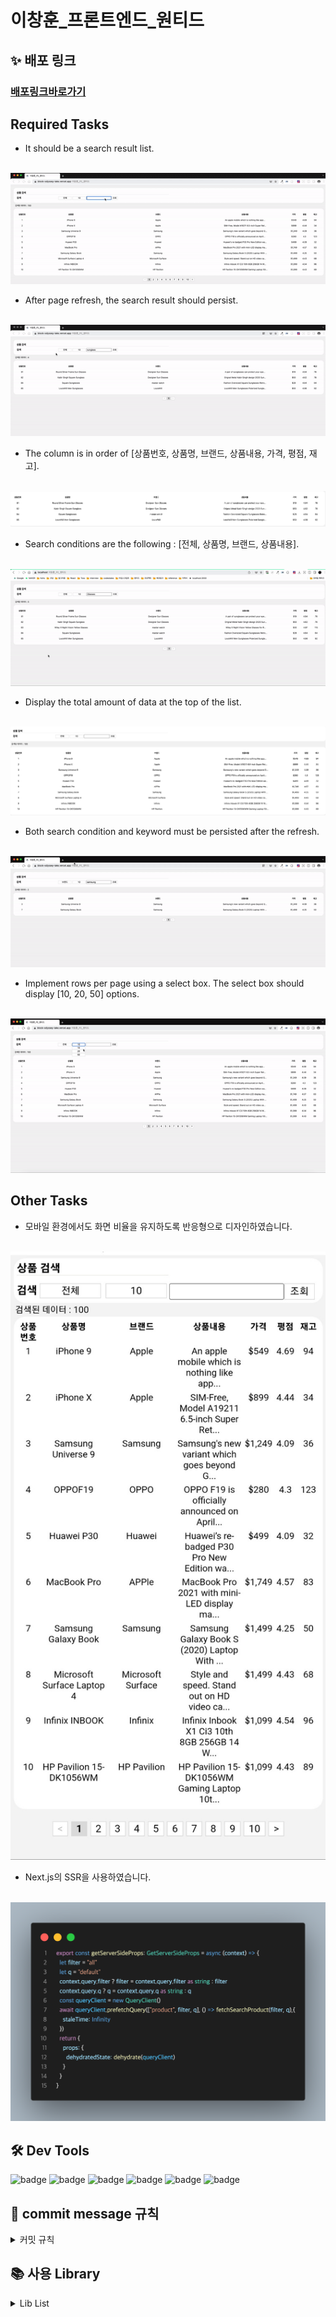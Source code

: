 # 이창훈_프론트엔드_원티드
## **✨ 배포 링크**
### [배포링크바로가기](https://block-odyssey-lake.vercel.app/)

## Required Tasks
- It should be a search result list.
<p align="center">
  <br>
  <img src="./images/gif/search.gif">
  <br>
</p>

- After page refresh, the search result should persist.
<p align="center">
  <br>
  <img src="./images/gif/refresh.gif">
  <br>
</p>

- The column is in order of [상품번호, 상품명, 브랜드, 상품내용, 가격, 평점, 재고].
<p align="center">
  <br>
  <img src="./images/png/column.png">
  <br>
</p>

- Search conditions are the following : [전체, 상품명, 브랜드, 상품내용].
<p align="center">
  <br>
  <img src="./images/gif/searchCondition.gif">
  <br>
</p>

- Display the total amount of data at the top of the list.
<p align="center">
  <br>
  <img src="./images/png/total.png">
  <br>
</p>



- Both search condition and keyword must be persisted after the refresh. 
<p align="center">
  <br>
  <img src="./images/gif/conditionPersist.gif">
  <br>
</p>


- Implement rows per page using a select box. The select box should display [10, 20, 50] options. 
<p align="center">
  <br>
  <img src="./images/gif/selectBox.gif">
  <br>
</p>

## Other Tasks
-  모바일 환경에서도 화면 비율을 유지하도록  반응형으로 디자인하였습니다. 
<p align="center">
  <br>
  <img src="./images/png/responsiveMobile.png">
  <br>
</p>

- Next.js의 SSR을 사용하였습니다. 
<p align="center">
  <br>
  <img src="./images/png/ssr.png">
  <br>
</p>


## **🛠 Dev Tools**

![badge](https://img.shields.io/badge/React-61dafb?logo=React&logoColor=white&style=flat-square)
![badge](https://img.shields.io/badge/Next.js-000000?style=flat-square&logo=Next.js&logoColor=white) 
![badge](https://img.shields.io/badge/Typescript-3178C6?style=flat-square&logo=Typescript&logoColor=white) 
![badge](https://img.shields.io/badge/React%20Query-df5054?style=flat-square&logo=React-Query&logoColor=white)
![badge](https://img.shields.io/badge/Redux%20Toolkit-764ABC?style=flat-square&logo=Redux&logoColor=white)
![badge](https://img.shields.io/badge/Sass-CC6699?style=flat-square&logo=Sass&logoColor=white)



##  **🌱 commit message 규칙**

<details>
<summary>커밋 규칙</summary>
<div markdown="1">

⭐ feat : 새로운 기능에 대한 커밋

🎨 ui : 새로운 CSS관련 디자인에 대한 커밋

🛠 fix : 버그 수정에 대한 커밋

🧱 build : 빌드 관련 파일 수정에 대한 커밋

👏 chore : 파일 이동, 파일명 수정, 변수 제거 등의 자잘한 수정에 대한 커밋

⚒ refactor : 코드 리팩토링에 대한 커밋

📝 style : 공백 제거와 같은, 코드 스타일 혹은 포맷 등에 관한 커밋

✏ docs : 문서 수정에 대한 커밋

💡 ci : CI관련 설정 수정에 대한 커밋

</div>
</details>

## 📚 사용 Library

<details>
<summary>Lib List</summary>
<div markdown="1">

### production
- react v18
- next.js
- react-query
- sass

</div>
</details>

